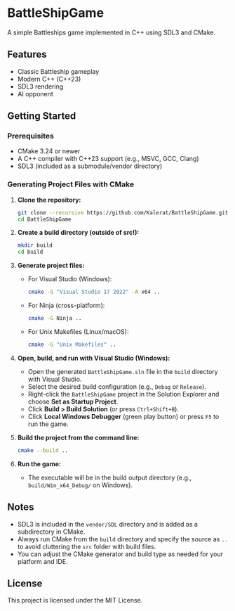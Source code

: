 # BattleShipGame

A simple Battleships game implemented in C++ using SDL3 and CMake.

## Features
- Classic Battleship gameplay
- Modern C++ (C++23)
- SDL3 rendering
- AI opponent

## Getting Started

### Prerequisites
- CMake 3.24 or newer
- A C++ compiler with C++23 support (e.g., MSVC, GCC, Clang)
- SDL3 (included as a submodule/vendor directory)

### Generating Project Files with CMake

1. **Clone the repository:**
   ```sh
   git clone --recursive https://github.com/Kalerat/BattleShipGame.git
   cd BattleShipGame
   ```

2. **Create a build directory (outside of src!):**
   ```sh
   mkdir build
   cd build
   ```

3. **Generate project files:**
   - For Visual Studio (Windows):
     ```sh
     cmake -G "Visual Studio 17 2022" -A x64 ..
     ```
   - For Ninja (cross-platform):
     ```sh
     cmake -G Ninja ..
     ```
   - For Unix Makefiles (Linux/macOS):
     ```sh
     cmake -G "Unix Makefiles" ..
     ```

4. **Open, build, and run with Visual Studio (Windows):**
   - Open the generated `BattleShipGame.sln` file in the `build` directory with Visual Studio.
   - Select the desired build configuration (e.g., `Debug` or `Release`).
   - Right-click the `BattleShipGame` project in the Solution Explorer and choose **Set as Startup Project**.
   - Click **Build > Build Solution** (or press `Ctrl+Shift+B`).
   - Click **Local Windows Debugger** (green play button) or press `F5` to run the game.

5. **Build the project from the command line:**
   ```sh
   cmake --build ..
   ```

6. **Run the game:**
   - The executable will be in the build output directory (e.g., `build/Win_x64_Debug/` on Windows).

## Notes
- SDL3 is included in the `vendor/SDL` directory and is added as a subdirectory in CMake.
- Always run CMake from the `build` directory and specify the source as `..` to avoid cluttering the `src` folder with build files.
- You can adjust the CMake generator and build type as needed for your platform and IDE.

## License
This project is licensed under the MIT License.

